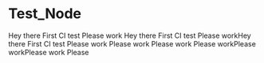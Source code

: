 # Test_Node
Hey there First CI test
Please work
Hey there First CI test
Please workHey there First CI test
Please work
Please work Please work Please workPlease workPlease work Please